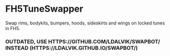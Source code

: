 # FH5TuneSwapper
Swap rims, bodykits, bumpers, hoods, sideskirts and wings on locked tunes in FH5.


### OUTDATED, USE HTTPS://GITHUB.COM/LDALVIK/SWAPBOT/ INSTEAD (HTTPS://LDALVIK.GITHUB.IO/SWAPBOT/)
